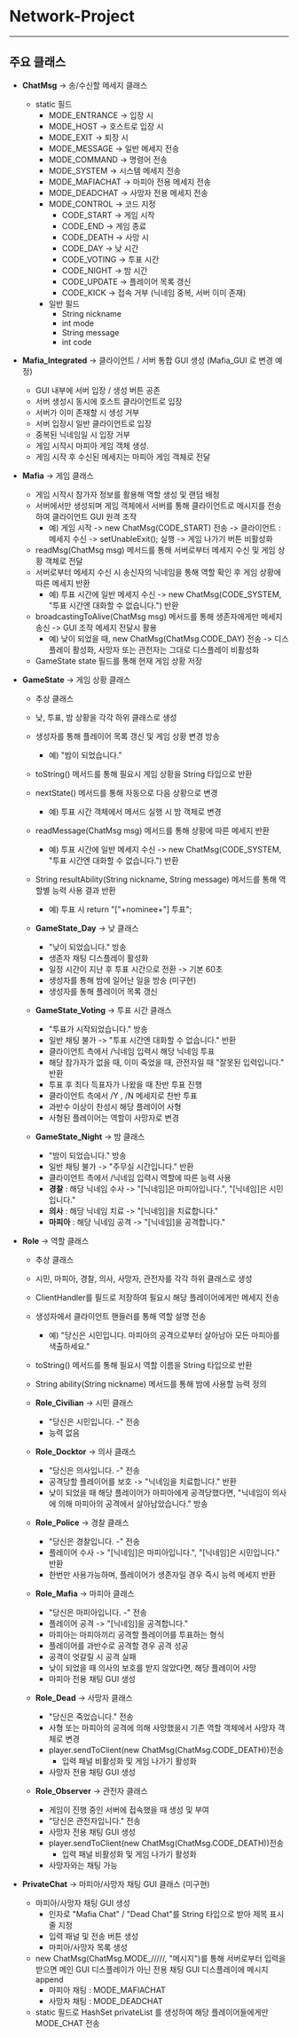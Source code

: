 # Network-Project
---
## 주요 클래스
- **ChatMsg** -> 송/수신할 메세지 클래스
  - static 필드
    - MODE_ENTRANCE -> 입장 시
    - MODE_HOST -> 호스트로 입장 시
    - MODE_EXIT -> 퇴장 시
    - MODE_MESSAGE -> 일반 메세지 전송
    - MODE_COMMAND -> 명령어 전송
    - MODE_SYSTEM -> 시스템 메세지 전송
    - MODE_MAFIACHAT -> 마피아 전용 메세지 전송
    - MODE_DEADCHAT -> 사망자 전용 메세지 전송
    - MODE_CONTROL -> 코드 지정
      - CODE_START -> 게임 시작
      - CODE_END -> 게임 종료
      - CODE_DEATH -> 사망 시
      - CODE_DAY -> 낮 시간
      - CODE_VOTING -> 투표 시간
      - CODE_NIGHT -> 밤 시간
      - CODE_UPDATE -> 플레이어 목록 갱신
      - CODE_KICK -> 접속 거부 (닉네임 중복, 서버 이미 존재)
    - 일반 필드
      - String nickname
      - int mode
      - String message
      - int code
        
- **Mafia_Integrated** -> 클라이언트 / 서버 통합 GUI 생성 (Mafia_GUI 로 변경 예정)
  - GUI 내부에 서버 입장 / 생성 버튼 공존
  - 서버 생성시 동시에 호스트 클라이언트로 입장
  - 서버가 이미 존재할 시 생성 거부
  - 서버 입장시 일반 클라이언트로 입장
  - 중복된 닉네임일 시 입장 거부
  - 게임 시작시 마피아 게임 객체 생성.
  - 게임 시작 후 수신된 메세지는 마피아 게임 객체로 전달
    
- **Mafia** -> 게임 클래스
  - 게임 시작시 참가자 정보를 활용해 역할 생성 및 랜덤 배정
  - 서버에서만 생성되며 게임 객체에서 서버를 통해 클라이언트로 메시지를 전송하여 클라이언트 GUI 원격 조작
    - 예) 게임 시작 -> new ChatMsg(CODE_START) 전송 -> 클라이언트 : 메세지 수신 -> setUnableExit(); 실행 -> 게임 나가기 버튼 비활성화
  - readMsg(ChatMsg msg) 메서드를 통해 서버로부터 메세지 수신 및 게임 상황 객체로 전달
  - 서버로부터 메세지 수신 시 송신자의 닉네임을 통해 역할 확인 후 게임 상황에 따른 메세지 반환
    - 예) 투표 시간에 일반 메세지 수신 -> new ChatMsg(CODE_SYSTEM, "투표 시간엔 대화할 수 없습니다.") 반환
  - broadcastingToAlive(ChatMsg msg) 메서드를 통해 생존자에게만 메세지 송신 -> GUI 조작 메세지 전달시 활용
    - 예) 낮이 되었을 때, new ChatMsg(ChatMsg.CODE_DAY) 전송 -> 디스플레이 활성화, 사망자 또는 관전자는 그대로 디스플레이 비활성화
  - GameState state 필드를 통해 현재 게임 상황 저장
    
- **GameState** -> 게임 상황 클래스
  - 추상 클래스
  - 낮, 투표, 밤 상황을 각각 하위 클래스로 생성
  - 생성자를 통해 플레이어 목록 갱신 및 게임 상황 변경 방송
    - 예) "밤이 되었습니다."
  - toString() 메서드를 통해 필요시 게임 상황을 String 타입으로 반환
  - nextState() 메서드를 통해 자동으로 다음 상황으로 변경
    - 예) 투표 시간 객체에서 메서드 실행 시 밤 객체로 변경
  - readMessage(ChatMsg msg) 메서드를 통해 상황에 따른 메세지 반환
    - 예) 투표 시간에 일반 메세지 수신 -> new ChatMsg(CODE_SYSTEM, "투표 시간엔 대화할 수 없습니다.") 반환
  - String resultAbility(String nickname, String message) 메서드를 통해 역할별 능력 사용 결과 반환
    - 예) 투표 시 return "["+nominee+"] 투표";
    
  - **GameState_Day** -> 낮 클래스
    - "낮이 되었습니다." 방송
    - 생존자 채팅 디스플레이 활성화
    - 일정 시간이 지난 후 투표 시간으로 전환 -> 기본 60초
    - 생성자를 통해 밤에 일어난 일을 방송 (미구현)
    - 생성자를 통해 플레이어 목록 갱신
      
  - **GameState_Voting** -> 투표 시간 클래스
    - "투표가 시작되었습니다." 방송
    - 일반 채팅 불가 -> "투표 시간엔 대화할 수 없습니다." 반환
    - 클라이언트 측에서 /닉네임 입력시 해당 닉네임 투표
    - 해당 참가자가 없을 때, 이미 죽었을 때, 관전자일 때 "잘못된 입력입니다." 반환
    - 투표 후 최다 득표자가 나왔을 때 찬반 투표 진행
    - 클라이언트 측에서 /Y , /N 메세지로 찬반 투표
    - 과반수 이상이 찬성시 해당 플레이어 사형
    - 사형된 플레이어는 역할이 사망자로 변경
      
  - **GameState_Night** -> 밤 클래스
    - "밤이 되었습니다." 방송
    - 일반 채팅 불가 -> "주무실 시간입니다." 반환
    - 클라이언트 측에서 /닉네임 입력시 역할에 따른 능력 사용
    - **경찰** : 해당 닉네임 수사 -> "[닉네임]은 마피아입니다.", "[닉네임]은 시민입니다."
    - **의사** : 해당 닉네임 치료 -> "[닉네임]을 치료합니다."
    - **마피아** : 해당 닉네임 공격 -> "[닉네임]을 공격합니다."
      
- **Role** -> 역할 클래스
  - 추상 클래스
  - 시민, 마피아, 경찰, 의사, 사망자, 관전자를 각각 하위 클래스로 생성
  - ClientHandler를 필드로 저장하여 필요시 해당 플레이어에게만 메세지 전송
  - 생성자에서 클라이언트 핸들러를 통해 역할 설명 전송
    - 예) "당신은 시민입니다. 마피아의 공격으로부터 살아남아 모든 마피아를 색출하세요."
  - toString() 메서드를 통해 필요시 역할 이름을 String 타입으로 반환
  - String ability(String nickname) 메서드를 통해 밤에 사용할 능력 정의
 
  - **Role_Civilian** -> 시민 클래스
    - "당신은 시민입니다. -" 전송
    - 능력 없음
      
  - **Role_Docktor** -> 의사 클래스
    - "당신은 의사입니다. -" 전송
    - 공격당할 플레이어를 보호 -> "닉네임을 치료합니다." 반환
    - 낮이 되었을 때 해당 플레이어가 마피아에게 공격당했다면, "닉네임이 의사에 의해 마피아의 공격에서 살아남았습니다." 방송
      
  - **Role_Police** -> 경찰 클래스
    - "당신은 경찰입니다. -" 전송
    - 플레이어 수사 -> "[닉네임]은 마피아입니다.", "[닉네임]은 시민입니다." 반환
    - 한번만 사용가능하며, 플레이어가 생존자일 경우 즉시 능력 메세지 반환
      
  - **Role_Mafia** -> 마피아 클래스
    - "당신은 마피아입니다. -" 전송
    - 플레이어 공격 -> "[닉네임]을 공격합니다."
    - 마피아는 마피아끼리 공격할 플레이어를 투표하는 형식
    - 플레이어를 과반수로 공격할 경우 공격 성공
    - 공격이 엇갈릴 시 공격 실패
    - 낮이 되었을 때 의사의 보호를 받지 않았다면, 해당 플레이어 사망
    - 마피아 전용 채팅 GUI 생성
   
  - **Role_Dead** -> 사망자 클래스
    - "당신은 죽었습니다." 전송
    - 사형 또는 마피아의 공격에 의해 사망했을시 기존 역할 객체에서 사망자 객체로 변경
    - player.sendToClient(new ChatMsg(ChatMsg.CODE_DEATH))전송
      - 입력 패널 비활성화 및 게임 나가기 활성화
    - 사망자 전용 채팅 GUI 생성
   
  - **Role_Observer** -> 관전자 클래스
    - 게임이 진행 중인 서버에 접속했을 때 생성 및 부여
    - "당신은 관전자입니다." 전송
    - 사망자 전용 채팅 GUI 생성
    - player.sendToClient(new ChatMsg(ChatMsg.CODE_DEATH))전송
      - 입력 패널 비활성화 및 게임 나가기 활성화
    - 사망자와는 채팅 가능
- **PrivateChat** -> 마피아/사망자 채팅 GUI 클래스 (미구현)
  - 마피아/사망자 채팅 GUI 생성
    - 인자로 "Mafia Chat" / "Dead Chat"를 String 타입으로 받아 제목 표시줄 지정
    - 입력 패널 및 전송 버튼 생성
    - 마피아/사망자 목록 생성
  - new ChatMsg(ChatMsg.MODE_/////, "메시지")를 통해 서버로부터 입력을 받으면 메인 GUI 디스플레이가 아닌 전용 채팅 GUI 디스플레이에 메시지 append
    - 마피아 채팅 : MODE_MAFIACHAT
    - 사망자 채팅 : MODE_DEADCHAT
  - static 필드로 HashSet<String> privateList 를 생성하여 해당 플레이어들에게만 MODE_CHAT 전송
